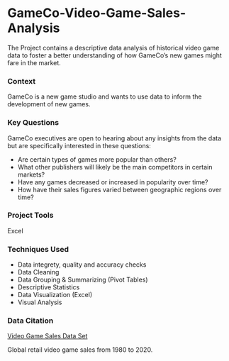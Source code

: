 # GameCo-Video-Game-Sales-Analysis
The Project contains a descriptive data analysis of historical video game data to foster a better understanding of how GameCo’s new games might fare in the market.

### Context
GameCo is a new game studio and wants to use data to inform the development of new games.

### Key Questions
GameCo executives are open to hearing about any insights from the data but are specifically interested in these questions:

- Are certain types of games more popular than others?
- What other publishers will likely be the main competitors in certain markets?
- Have any games decreased or increased in popularity over time?
- How have their sales figures varied between geographic regions over time?

### Project Tools
Excel

### Techniques Used
- Data integrety, quality and accuracy checks
- Data Cleaning
- Data Grouping & Summarizing (Pivot Tables)
- Descriptive Statistics
- Data Visualization (Excel)
- Visual Analysis

### Data Citation
[Video Game Sales Data Set](https://images.careerfoundry.com/public/courses/intro-to-data/E1/vgsales.xlsx)

Global retail video game sales from 1980 to 2020. 
